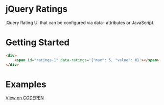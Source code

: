 # jQuery Ratings
jQuery Rating UI that can be configured via data- attributes or JavaScript.

# Getting Started
```html
<div>
	<span id="ratings-1" data-ratings='{"max": 5, "value": 0}'></span>
</div>
```

# Examples
[View on CODEPEN](http://codepen.io/team/ResourceAmmirati/pen/KNdZWZ)


